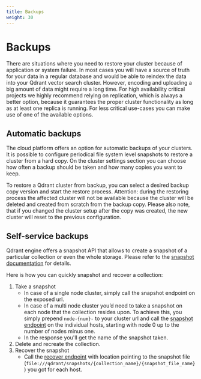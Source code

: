 ```yaml
---
title: Backups
weight: 30
---
```


# Backups

There are situations where you need to restore your cluster because of application or system failure.
In most cases you will have a source of truth for your data in a regular database and would be able to reindex the data into your Qdrant vector search cluster.
However, encoding and uploading a big amount of data might require a long time.
For high availability critical projects we highly recommend relying on replication, which is always a better option, because it guarantees the proper cluster functionality as long as at least one replica is running.
For less critical use-cases you can make use of one of the available options.

## Automatic backups

The cloud platform offers an option for automatic backups of your clusters. It is possible to configure periodical file system level snapshots to restore a cluster from a hard copy.
On the cluster settings section you can choose how often a backup should be taken and how many copies you want to keep.

To restore a Qdrant cluster from backup, you can select a desired backup copy version and start the restore process.
Attention: during the restoring process the affected cluster will not be available because the cluster will be deleted and created from scratch from the backup copy.
Please also note, that if you changed the cluster setup after the copy was created, the new cluster will reset to the previous configuration.

## Self-service backups

Qdrant engine offers a snapshot API that allows to create a snapshot of a particular collection or even the whole storage.
Please refer to the [snapshot documentation](../../concepts/snapshots/) for details.

Here is how you can quickly snapshot and recover a collection:

1. Take a snapshot
   - In case of a single node cluster, simply call the snapshot endpoint on the exposed url. 
   - In case of a multi node cluster you’d need to take a snapshot on each node that the collection resides upon. To achieve this, you simply prepend `node-{num}-` to your cluster url and call the [snapshot endpoint](../../concepts/snapshots/#create-snapshot) on the individual hosts, starting with node 0 up to the number of nodes minus one.
   - In the response you'll get the name of the snapshot taken.
2. Delete and recreate the collection.
3. Recover the snapshot
   - Call the [recover endpoint](../../concepts/snapshots/#recover-in-cluster-deployment) with location pointing to the snapshot file (`file:///qdrant/snapshots/{collection_name}/{snapshot_file_name}`) you got for each host.
